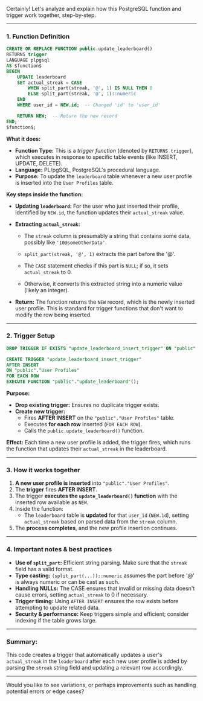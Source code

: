 Certainly! Let's analyze and explain how this PostgreSQL function and trigger work together, step-by-step.

---

### 1. Function Definition

```sql
CREATE OR REPLACE FUNCTION public.update_leaderboard()
RETURNS trigger
LANGUAGE plpgsql
AS $function$
BEGIN
    UPDATE leaderboard
    SET actual_streak = CASE
        WHEN split_part(streak, '@', 1) IS NULL THEN 0
        ELSE split_part(streak, '@', 1)::numeric
    END
    WHERE user_id = NEW.id;  -- Changed 'id' to 'user_id'

    RETURN NEW;  -- Return the new record
END;
$function$;
```

**What it does:**

- **Function Type:** This is a *trigger function* (denoted by `RETURNS trigger`), which executes in response to specific table events (like INSERT, UPDATE, DELETE).
- **Language:** PL/pgSQL, PostgreSQL's procedural language.
- **Purpose:** To update the `leaderboard` table whenever a new user profile is inserted into the `User Profiles` table.

**Key steps inside the function:**

- **Updating `leaderboard`:** For the user who just inserted their profile, identified by `NEW.id`, the function updates their `actual_streak` value.
  
- **Extracting `actual_streak`:**
  
  - The `streak` column is presumably a string that contains some data, possibly like `'10@someOtherData'`.
    
  - `split_part(streak, '@', 1)` extracts the part before the '@'.

  - The `CASE` statement checks if this part is `NULL`; if so, it sets `actual_streak` to 0.
  
  - Otherwise, it converts this extracted string into a numeric value (likely an integer).

- **Return:** The function returns the `NEW` record, which is the newly inserted user profile. This is standard for trigger functions that don't want to modify the row being inserted.

---

### 2. Trigger Setup

```sql
DROP TRIGGER IF EXISTS "update_leaderboard_insert_trigger" ON "public"."User Profiles";

CREATE TRIGGER "update_leaderboard_insert_trigger"
AFTER INSERT
ON "public"."User Profiles"
FOR EACH ROW
EXECUTE FUNCTION "public"."update_leaderboard"();
```

**Purpose:**

- **Drop existing trigger:** Ensures no duplicate trigger exists.
- **Create new trigger:**
  - Fires **AFTER INSERT** on the `"public"."User Profiles"` table.
  - Executes **for each row** inserted (`FOR EACH ROW`).
  - Calls the `public.update_leaderboard()` function.

**Effect:** Each time a new user profile is added, the trigger fires, which runs the function that updates their `actual_streak` in the leaderboard.

---

### 3. How it works together

1. **A new user profile is inserted** into `"public"."User Profiles"`.
2. The **trigger** fires **AFTER INSERT**.
3. The trigger **executes the `update_leaderboard()` function** with the inserted row available as `NEW`.
4. Inside the function:
    - The `leaderboard` table is **updated** for that `user_id` (`NEW.id`), setting `actual_streak` based on parsed data from the `streak` column.
5. The **process completes**, and the new profile insertion continues.

---

### 4. Important notes & best practices

- **Use of `split_part`:** Efficient string parsing. Make sure that the `streak` field has a valid format.
- **Type casting:** `(split_part(...))::numeric` assumes the part before '@' is always numeric or can be cast as such.
- **Handling NULLs:** The CASE ensures that invalid or missing data doesn't cause errors, setting `actual_streak` to 0 if necessary.
- **Trigger timing:** Using `AFTER INSERT` ensures the row exists before attempting to update related data.
- **Security & performance:** Keep triggers simple and efficient; consider indexing if the table grows large.

---

### Summary:

This code creates a trigger that automatically updates a user's `actual_streak` in the `leaderboard` after each new user profile is added by parsing the `streak` string field and updating a relevant row accordingly.

---

Would you like to see variations, or perhaps improvements such as handling potential errors or edge cases?